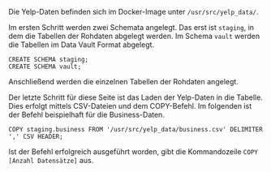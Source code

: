 Die Yelp-Daten befinden sich im Docker-Image unter `/usr/src/yelp_data/`.

Im ersten Schritt werden zwei Schemata angelegt. Das erst ist `staging`, in dem die Tabellen der Rohdaten abgelegt werden. Im Schema `vault` werden die Tabellen im Data Vault Format abgelegt.

```
CREATE SCHEMA staging;
CREATE SCHEMA vault;
```

Anschließend werden die einzelnen Tabellen der Rohdaten angelegt.

Der letzte Schritt für diese Seite ist das Laden der Yelp-Daten in die Tabelle. Dies erfolgt mittels CSV-Dateien und dem COPY-Befehl. Im folgenden ist der Befehl beispielhaft für die Business-Daten.

`COPY staging.business FROM '/usr/src/yelp_data/business.csv' DELIMITER ',' CSV HEADER;`

Ist der Befehl erfolgreich ausgeführt worden, gibt die Kommandozeile `COPY [Anzahl Datensätze]` aus.